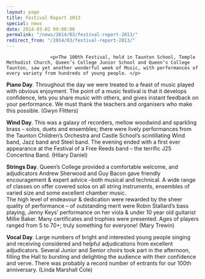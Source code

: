 ```yaml
---
layout: page
title: Festival Report 2013
special: news
date: 2014-03-02 09:00:00
permalink: "/news/2014/03/festival-report-2013/"
redirect_from: "/2014/03/festival-report-2013/"
---
```

<section>

                    
                    <p>The 100th Festival, held in Taunton School, Temple Methodist Church, Queen’s College Junior School and Queen’s College Taunton, saw yet another wonderful week of Music, with performances of every variety from hundreds of young people. </p>
<p><strong>Piano Day</strong>. Throughout the day we were treated to a feast of music played with obvious  enjoyment.  The point of a music festival is that it develops confidence, lets you share music with others, and gives instant feedback on your performance. We must thank the teachers and organisers who make this possible. (Gwyn Flitters)</p>
<p><strong>Wind Day</strong>. This was a galaxy of recorders, mellow woodwind and sparkling brass &#8211;  solos, duets and ensembles; there were lively performances from the Taunton Children’s Orchestra and Castle School’s scintillating Wind band, Jazz band and Steel band.  The evening ended with a first ever appearance at the Festival of a Free Reeds band – the terrific J25 Concertina Band. (Hilary Daniel)  </p>
<p><strong>Strings Day</strong>. Queen’s College provided a comfortable welcome, and adjudicators Andrew Sherwood and Guy Bacon gave friendly encouragement &#038; expert advice –both musical and technical. A wide range of classes on offer covered solos on all string instruments, ensembles of varied size and some excellent chamber music.<br />
The high level of endeavour &#038; dedication were rewarded by the sheer quality of performance – of outstanding merit were Robin Stallard’s bass playing, Jenny Keys’ performance on her viola &#038; under 10 year old guitarist Millie Baker. Many certificates and trophies were presented. Ages of players ranged from 5 to 70+; truly something for everyone! (Mary Trewin)</p>
<p><strong>Vocal Day</strong>. Large numbers of bright and interested young people singing and receiving considered and helpful adjudications from excellent adjudicators. Several Junior and Senior choirs took part in the afternoon, filling the Hall to bursting and delighting the audience with their confidence and verve. There was probably a record number of entrants for our 100th anniversary. (Linda Marshall Cole)</p>

                
</section>
